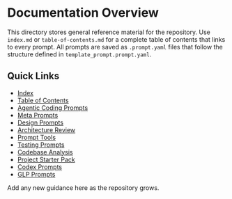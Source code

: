 # Documentation Overview

This directory stores general reference material for the repository. Use
`index.md` or `table-of-contents.md` for a complete table of contents that links to every prompt.
All prompts are saved as `.prompt.yaml` files that follow the structure defined in `template_prompt.prompt.yaml`.

## Quick Links

- [Index](index.md)
- [Table of Contents](table-of-contents.md)
- [Agentic Coding Prompts](../agentic_coding/overview.md)
- [Meta Prompts](../meta_prompts/overview.md)
- [Design Prompts](../design_prompts/overview.md)
- [Architecture Review](../architecture_review/overview.md)
- [Prompt Tools](../prompt_tools/overview.md)
- [Testing Prompts](../testing_prompts/overview.md)
- [Codebase Analysis](../codebase_analysis/overview.md)
- [Project Starter Pack](../starter_pack/overview.md)
- [Codex Prompts](../codex_prompts/overview.md)
- [GLP Prompts](../glp_prompts/overview.md)

Add any new guidance here as the repository grows.
